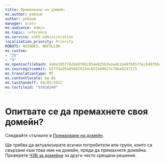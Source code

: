 ```yaml
---
title: Премахване на домейн
ms.author: pebaum
author: pebaum
manager: scotv
ms.audience: Admin
ms.topic: reference
ms.service: o365-administration
localization_priority: Priority
ROBOTS: NOINDEX, NOFOLLOW
ms.custom:
- "25"
- "9"
ms.openlocfilehash: 4a0a195f702b68f061954e025b3e4a4b1b49f60573ecb48fbbaaa6920a58f3f3
ms.sourcegitcommit: b5f7da89a650d2915dc652449623c78be6247175
ms.translationtype: MT
ms.contentlocale: bg-BG
ms.lasthandoff: 08/05/2021
ms.locfileid: "53918240"
---
```

# <a name="trying-to-remove-your-domain"></a>Опитвате се да премахнете своя домейн?

Следвайте стъпките в [Премахване на домейн](/microsoft-365/admin/get-help-with-domains/remove-a-domain).
  
Ще трябва да актуализирате всички потребители или групи, които са свързани към това име на домейн, преди да премахнете домейна. Проверете [ЧЗВ за домейни](/microsoft-365/admin/setup/domains-faq) за други често срещани решения.
  